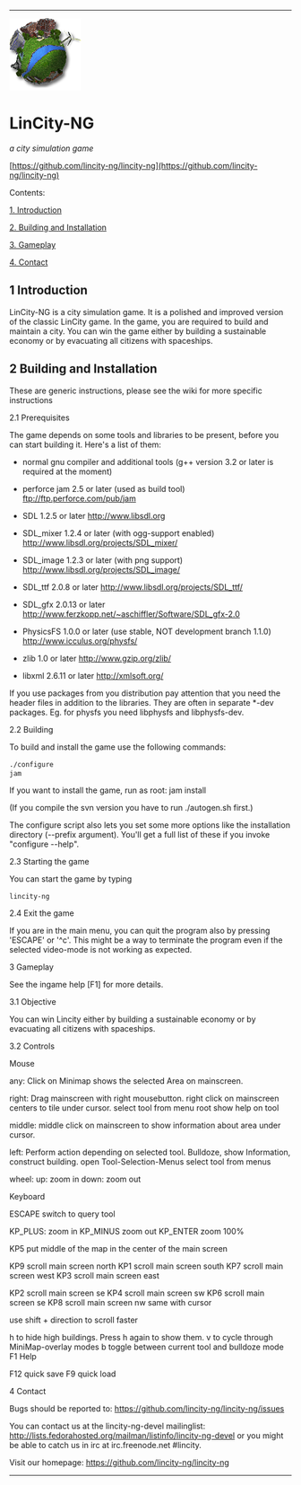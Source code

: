 
***

![LinCity_NG.png](LinCity_NG.png)

# LinCity-NG

_a city simulation game_

[https://github.com/lincity-ng/lincity-ng](https://github.com/lincity-ng/lincity-ng)

Contents:

[1. Introduction](#1-Introduction)

[2. Building and Installation](#2-Building-and-Installation)

[3. Gameplay](#3-Gameplay)

[4. Contact](#4-Contact)

<!-- ~~~~~~~~~~~~~~~~~~~~~~~~~~~~~~~~~~~~~~~~~~~~~~~~~~~~~~~~~~~~~~~~~~~~~~~~~~~~~ !-->

## 1 Introduction
LinCity-NG is a city simulation game. It is a polished and improved
version of the classic LinCity game. In the game, you are required
to build and maintain a city. You can win the game either by
building a sustainable economy or by evacuating all citizens with
spaceships.



<!-- ~~~~~~~~~~~~~~~~~~~~~~~~~~~~~~~~~~~~~~~~~~~~~~~~~~~~~~~~~~~~~~~~~~~~~~~~~~~~~ !-->

## 2 Building and Installation


These are generic instructions, please see the wiki for more specific instructions

2.1 Prerequisites

The game depends on some tools and libraries to be present, before
you can start building it. Here's a list of them:

* normal gnu compiler and additional tools (g++ version 3.2 or later is
  required at the moment)

* perforce jam 2.5 or later (used as build tool)
  ftp://ftp.perforce.com/pub/jam

* SDL 1.2.5 or later
  http://www.libsdl.org

* SDL_mixer 1.2.4 or later (with ogg-support enabled)
  http://www.libsdl.org/projects/SDL_mixer/

* SDL_image 1.2.3 or later (with png support)
  http://www.libsdl.org/projects/SDL_image/

* SDL_ttf 2.0.8 or later
  http://www.libsdl.org/projects/SDL_ttf/

* SDL_gfx 2.0.13 or later
  http://www.ferzkopp.net/~aschiffler/Software/SDL_gfx-2.0

* PhysicsFS 1.0.0 or later (use stable, NOT development branch 1.1.0)
  http://www.icculus.org/physfs/

* zlib 1.0 or later
  http://www.gzip.org/zlib/

* libxml 2.6.11 or later
  http://xmlsoft.org/

If you use packages from you distribution pay attention that you need
the header files in addition to the libraries. They are often in 
separate *-dev packages. Eg. for physfs you need libphysfs and libphysfs-dev.

2.2 Building

To build and install the game use the following commands:

    ./configure 
    jam

If you want to install the game, run as root:
    jam install

(If you compile the svn version you have to run ./autogen.sh first.)

The configure script also lets you set some more options like the installation
directory (--prefix argument). You'll get a full list of these if you invoke
"configure --help".

2.3 Starting the game

You can start the game by typing

    lincity-ng

2.4 Exit the game

If you are in the main menu, you can quit the program also by
pressing 'ESCAPE' or '^c'. This might be a way to terminate the
program even if the selected video-mode is not working as expected.

<!-- ~~~~~~~~~~~~~~~~~~~~~~~~~~~~~~~~~~~~~~~~~~~~~~~~~~~~~~~~~~~~~~~~~~~~~~~~~~~~~ !-->

3 Gameplay

See the ingame help [F1] for more details.


3.1 Objective

You can win Lincity either by building a sustainable economy or
by evacuating all citizens with spaceships.

3.2 Controls

Mouse

any:
 Click on Minimap shows the selected Area on mainscreen.

right:
 Drag mainscreen with right mousebutton.
 right click on mainscreen centers to tile under cursor.
 select tool from menu root
 show help on tool

middle:
 middle click on mainscreen to show information about area under cursor.

left:
 Perform action depending on selected tool. Bulldoze, show Information,
 construct building.
 open Tool-Selection-Menus 
 select tool from menus

wheel:
 up: zoom in
 down: zoom out

Keyboard

 ESCAPE switch to query tool

 KP_PLUS: zoom in
 KP_MINUS zoom out
 KP_ENTER zoom 100%

 KP5 put middle of the map in the center of the main screen  

 KP9 scroll main screen north
 KP1 scroll main screen south
 KP7 scroll main screen west
 KP3 scroll main screen east

 KP2 scroll main screen se 
 KP4 scroll main screen sw 
 KP6 scroll main screen se 
 KP8 scroll main screen nw 
 same with cursor

use shift + direction to scroll faster

 h  to hide high buildings. Press h again to show them.
 v  to cycle through MiniMap-overlay modes
 b  toggle between current tool and bulldoze mode 
 F1 Help
 
 F12 quick save
 F9  quick load

<!-- ~~~~~~~~~~~~~~~~~~~~~~~~~~~~~~~~~~~~~~~~~~~~~~~~~~~~~~~~~~~~~~~~~~~~~~~~~~~~~ !-->

4 Contact

Bugs should be reported to:
    https://github.com/lincity-ng/lincity-ng/issues
    
You can contact us at the lincity-ng-devel mailinglist:
    http://lists.fedorahosted.org/mailman/listinfo/lincity-ng-devel
or you might be able to catch us in irc at irc.freenode.net #lincity.

Visit our homepage: https://github.com/lincity-ng/lincity-ng

***

